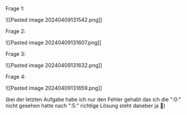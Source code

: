 
Frage 1:

![[Pasted image 20240409131542.png]]

Frage 2: 

![[Pasted image 20240409131607.png]]

Frage 3: 

![[Pasted image 20240409131632.png]]

Frage 4:

![[Pasted image 20240409131659.png]]

(bei der letzten Aufgabe habe ich nur den Fehler gehabt das ich die ":0:" nicht gesehen hatte nach ":5:" richtige Lösung steht daneber ja 🤗)